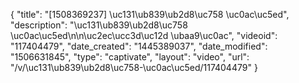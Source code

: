 {
    "title": "[1508369237] \uc131\ub839\ub2d8\uc758 \uc0ac\uc5ed",
    "description": "\uc131\ub839\ub2d8\uc758 \uc0ac\uc5ed\n\n\uc2ec\ucc3d\uc12d \ubaa9\uc0ac",
    "videoid": "117404479",
    "date_created": "1445389037",
    "date_modified": "1506631845",
    "type": "captivate",
    "layout": "video",
    "url": "\/v\/\uc131\ub839\ub2d8\uc758-\uc0ac\uc5ed\/117404479"
}